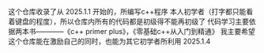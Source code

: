 这个仓库收录了从 2025.1.1 开始的，所编写c++程序
本人初学者（打字都只能看着键盘的程度），所以仓库内所有的代码都是初级得不能再初级了
代码学习主要依据两本书————《c++ primer plus》，《零基础c++从入门到精通》
我主要希望这个仓库能在激励自己的同时，也能为其它初学者所利用
																                2025.1.4
